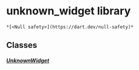 


# unknown_widget library






    *[<Null safety>](https://dart.dev/null-safety)*





## Classes

##### [UnknownWidget](../components_unknown_widget/UnknownWidget-class.md)



 
















